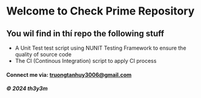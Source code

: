 # Welcome to Check Prime Repository

## You wil find in thí repo the following stuff

* A Unit Test test script using NUNIT Testing Framework to ensure the quality of source code
* The CI (Continous Integration) script to apply CI process

#### Connect me via: truongtanhuy3006@gmail.com

##### &#169; 2024 th3y3m

